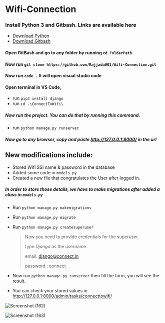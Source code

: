 # Wifi-Connection

### Install Python 3 and Gitbash. Links are available here

- [Download Python](https://www.python.org/downloads/)
- [Download Gitbash](https://git-scm.com/downloads)

#### Open GitBash and go to any folder by running `cd FolderPath`

#### Now run `git clone https://github.com/Rajjada001/Wifi-Connection.git`

#### Now run `code .` It will open visual studio code

#### Open terminal in VS Code,

- run `pip3 install django`
- run `cd .\ConnectToWifi\`

##### Now run the project. You can do that by running this command.

- run `python manage.py runserver`

##### Now go to any browser, copy and paste http://127.0.0.1:8000/ in the url

## New modifications include:

- Stored Wifi SSI name & password in the database
- Added some code in `models.py`
- Created a new file that congratulates the User after logged in.

##### In order to store those details, we have to make migrations after added a class in `models.py`

- Run `python manage.py makemigrations`
- Run `python manage.py migrate`
- Run `python manage.py createsuperuser`

  > Now you need to provide credentials for the superuser.
  >
  > type _Django_ as the username
  >
  > email: django@connect.in
  >
  > password : connect

- Now run `python manage.py runserver` then fill the form, you will see the result.
- You can check your stored values in http://127.0.0.1:8000/admin/tasks/connecttowifi/

![Screenshot (162)](https://user-images.githubusercontent.com/56466485/89096212-811e1480-d3f2-11ea-9d04-e5b2bc7cee17.png)

![Screenshot (163)](https://user-images.githubusercontent.com/56466485/89116532-ba1dbe00-d4b2-11ea-9212-82f7277add67.png)
